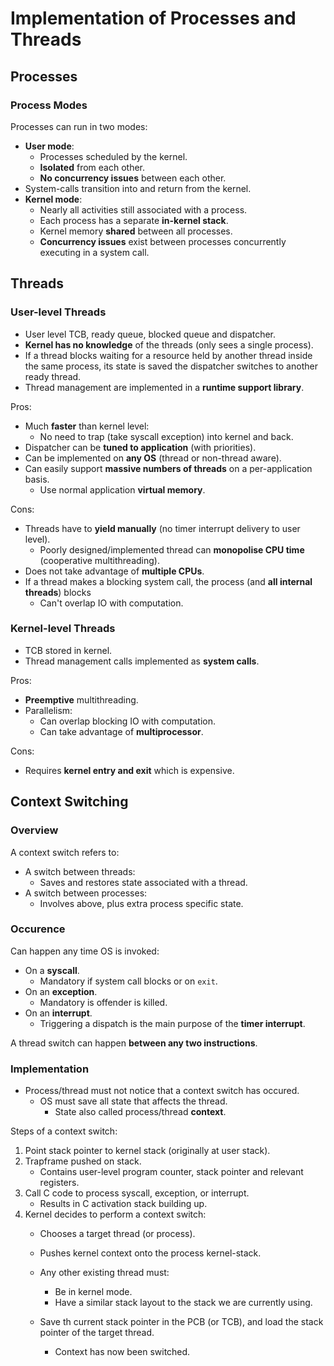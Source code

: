 # Implementation of Processes and Threads
## Processes
### Process Modes
Processes can run in two modes:
- **User mode**:
    - Processes scheduled by the kernel.
    - **Isolated** from each other.
    - **No concurrency issues** between each other.
- System-calls transition into and return from the kernel.
- **Kernel mode**:
    - Nearly all activities still associated with a process.
    - Each process has a separate **in-kernel stack**.
    - Kernel memory **shared** between all processes.
    - **Concurrency issues** exist between processes concurrently executing in a system call.

## Threads
### User-level Threads
- User level TCB, ready queue, blocked queue and dispatcher.
- **Kernel has no knowledge** of the threads (only sees a single process).
- If a thread blocks waiting for a resource held by another thread inside the same process, its state is saved the dispatcher switches to another ready thread.
- Thread management are implemented in a **runtime support library**.

Pros:
- Much **faster** than kernel level:
    - No need to trap (take syscall exception) into kernel and back.
- Dispatcher can be **tuned to application** (with priorities).
- Can be implemented on **any OS** (thread or non-thread aware).
- Can easily support **massive numbers of threads** on a per-application basis.
    - Use normal application **virtual memory**.

Cons:
- Threads have to **yield manually** (no timer interrupt delivery to user level).
    - Poorly designed/implemented thread can **monopolise CPU time** (cooperative multithreading).
- Does not take advantage of **multiple CPUs**.
- If a thread makes a blocking system call, the process (and **all internal threads**) blocks
    - Can't overlap IO with computation.

### Kernel-level Threads
- TCB stored in kernel.
- Thread management calls implemented as **system calls**.

Pros:
- **Preemptive** multithreading.
- Parallelism:
    - Can overlap blocking IO with computation.
    - Can take advantage of **multiprocessor**.

Cons:
- Requires **kernel entry and exit** which is expensive.

## Context Switching
### Overview
A context switch refers to:
- A switch between threads:
    - Saves and restores state associated with a thread.
- A switch between processes:
    - Involves above, plus extra process specific state.

### Occurence
Can happen any time OS is invoked:
- On a **syscall**.
    - Mandatory if system call blocks or on ``exit``.
- On an **exception**.
    - Mandatory is offender is killed.
- On an **interrupt**.
    - Triggering a dispatch is the main purpose of the **timer interrupt**.

A thread switch can happen **between any two instructions**.

### Implementation
- Process/thread must not notice that a context switch has occured.
    - OS must save all state that affects the thread.
        - State also called process/thread **context**.

Steps of a context switch:
1. Point stack pointer to kernel stack (originally at user stack).
2. Trapframe pushed on stack.
    - Contains user-level program counter, stack pointer and relevant registers.
3. Call C code to process syscall, exception, or interrupt.
    - Results in C activation stack building up.
4. Kernel decides to perform a context switch:
    - Chooses a target thread (or process).
    - Pushes kernel context onto the process kernel-stack.

    - Any other existing thread must:
        - Be in kernel mode.
        - Have a similar stack layout to the stack we are currently using.

    - Save th current stack pointer in the PCB (or TCB), and load the stack pointer of the target thread.
        - Context has now been switched.
